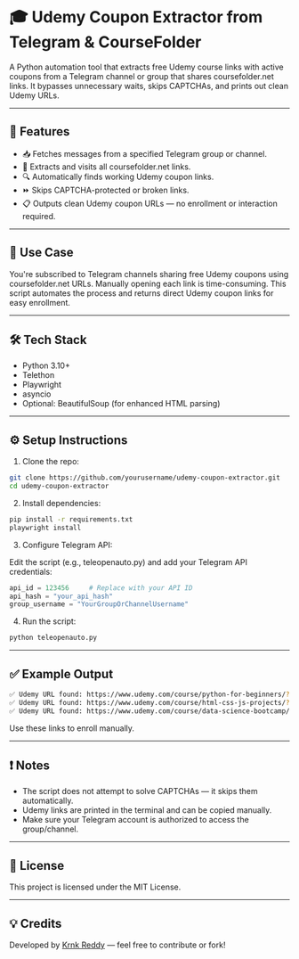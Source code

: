 # 🎓 Udemy Coupon Extractor from Telegram & CourseFolder

A Python automation tool that extracts free Udemy course links with active coupons from a Telegram channel or group that shares coursefolder.net links. It bypasses unnecessary waits, skips CAPTCHAs, and prints out clean Udemy URLs.

---

## 🚀 Features

- 📥 Fetches messages from a specified Telegram group or channel.
- 🔗 Extracts and visits all coursefolder.net links.
- 🔍 Automatically finds working Udemy coupon links.
- ⏩ Skips CAPTCHA-protected or broken links.
- 📋 Outputs clean Udemy coupon URLs — no enrollment or interaction required.

---

## 📌 Use Case

You're subscribed to Telegram channels sharing free Udemy coupons using coursefolder.net URLs. Manually opening each link is time-consuming. This script automates the process and returns direct Udemy coupon links for easy enrollment.

---

## 🛠️ Tech Stack

- Python 3.10+
- Telethon
- Playwright
- asyncio
- Optional: BeautifulSoup (for enhanced HTML parsing)

---

## ⚙️ Setup Instructions

1. Clone the repo:

```bash
git clone https://github.com/yourusername/udemy-coupon-extractor.git
cd udemy-coupon-extractor
````

2. Install dependencies:

```bash
pip install -r requirements.txt
playwright install
```

3. Configure Telegram API:

Edit the script (e.g., teleopenauto.py) and add your Telegram API credentials:

```python
api_id = 123456     # Replace with your API ID
api_hash = "your_api_hash"
group_username = "YourGroupOrChannelUsername"
```

4. Run the script:

```bash
python teleopenauto.py
```

---

## ✅ Example Output

```bash
✅ Udemy URL found: https://www.udemy.com/course/python-for-beginners/?couponCode=FREECODE2025
✅ Udemy URL found: https://www.udemy.com/course/html-css-js-projects/?couponCode=HTMLMASTER
✅ Udemy URL found: https://www.udemy.com/course/data-science-bootcamp/?couponCode=DATADEAL
```

Use these links to enroll manually.

---

## ❗ Notes

* The script does not attempt to solve CAPTCHAs — it skips them automatically.
* Udemy links are printed in the terminal and can be copied manually.
* Make sure your Telegram account is authorized to access the group/channel.

---

## 📝 License

This project is licensed under the MIT License.

---

## 💡 Credits

Developed by [Krnk Reddy]([https://github.com/yourusername](https://github.com/Krnkreddy)) — feel free to contribute or fork!
